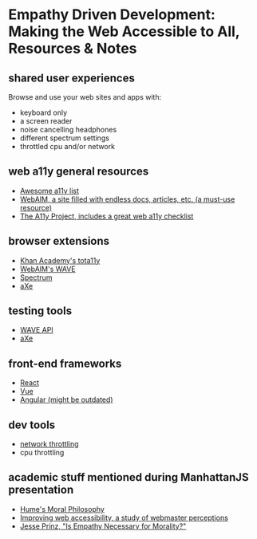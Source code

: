 # Empathy Driven Development: Making the Web Accessible to All, Resources & Notes

## shared user experiences

Browse and use your web sites and apps with:

* keyboard only
* a screen reader
* noise cancelling headphones
* different spectrum settings
* throttled cpu and/or network

## web a11y general resources

* [Awesome a11y list](http://brunopulis.com/awesome-a11y/)
* [WebAIM, a site filled with endless docs, articles, etc. (a must-use resource)](https://webaim.org/)
* [The A11y Project, includes a great web a11y checklist](https://a11yproject.com/)

## browser extensions

* [Khan Academy's tota11y](https://khan.github.io/tota11y/)
* [WebAIM's WAVE](https://wave.webaim.org/extension/)
* [Spectrum](https://chrome.google.com/webstore/detail/spectrum/ofclemegkcmilinpcimpjkfhjfgmhieb)
* [aXe](https://chrome.google.com/webstore/detail/axe/lhdoppojpmngadmnindnejefpokejbdd)

## testing tools

* [WAVE API](http://wave.webaim.org/api/)
* [aXe](https://www.axe-core.org/)

## front-end frameworks

* [React](https://reactjs.org/docs/accessibility.html)
* [Vue](https://medium.com/@emilymears/getting-started-with-web-accessibility-in-vue-17e2c4ea0842)
* [Angular (might be outdated)](https://marcysutton.github.io/angular-a11y/#/)

## dev tools

* [network throttling](https://css-tricks.com/throttling-the-network/)
* cpu throttling

## academic stuff mentioned during ManhattanJS presentation

* [Hume's Moral Philosophy](https://plato.stanford.edu/entries/hume-moral/)
* [Improving web accessibility, a study of webmaster perceptions](http://citeseerx.ist.psu.edu/viewdoc/download?doi=10.1.1.100.743&rep=rep1&type=pdf)
* [Jesse Prinz, "Is Empathy Necessary for Morality?"](http://subcortex.com/IsEmpathyNecessaryForMoralityPrinz.pdf)
